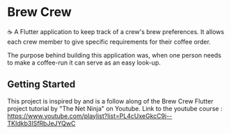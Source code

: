 # Brew Crew

☕ A Flutter application to keep track of a crew's brew preferences. It allows each crew member to give specific requirements for their coffee order.

The purpose behind building this application was, when one person needs to make a coffee-run it can serve as an easy look-up.

## Getting Started

This project is inspired by and is a follow along of the Brew Crew Flutter project tutorial by "The Net Ninja" on Youtube.
Link to the youtube course : https://www.youtube.com/playlist?list=PL4cUxeGkcC9j--TKIdkb3ISfRbJeJYQwC
